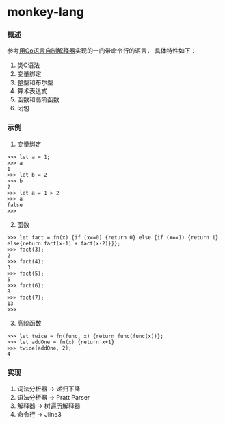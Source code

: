 # monkey-lang

### 概述
参考[用Go语言自制解释器](https://book.douban.com/subject/35909085/)实现的一门带命令行的语言， 具体特性如下：
1. 类C语法
2. 变量绑定
3. 整型和布尔型
4. 算术表达式
5. 函数和高阶函数
6. 闭包

### 示例
1. 变量绑定
```shell
>>> let a = 1;
>>> a
1
>>> let b = 2
>>> b
2
>>> let a = 1 > 2
>>> a
false
>>> 
```
2. 函数
```shell
>>> let fact = fn(x) {if (x==0) {return 0} else {if (x==1) {return 1} else{return fact(x-1) + fact(x-2)}}};
>>> fact(3);
2
>>> fact(4);
3
>>> fact(5);
5
>>> fact(6);
8
>>> fact(7);
13
>>> 
```
3. 高阶函数
```shell
>>> let twice = fn(func, x) {return func(func(x))};
>>> let addOne = fn(x) {return x+1}
>>> twice(addOne, 2);
4
```

### 实现
1. 词法分析器 -> 递归下降
2. 语法分析器 -> Pratt Parser
3. 解释器 -> 树遍历解释器
4. 命令行 -> Jline3